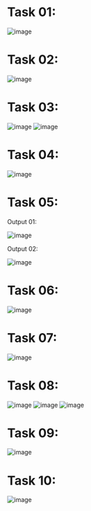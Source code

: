 # Task 01:
![image](https://github.com/user-attachments/assets/2713d93f-5a11-4f01-ad78-0050170dcb34)

# Task 02:
![image](https://github.com/user-attachments/assets/13e23507-8b60-4dd7-8307-c4b4ae25b3d3)

# Task 03:
![image](https://github.com/user-attachments/assets/b91bc32a-d477-4dea-831b-ace89b3ee011)
![image](https://github.com/user-attachments/assets/2c472cd2-ce74-436d-9ac0-d36c278fa4ba)

# Task 04:
![image](https://github.com/user-attachments/assets/1a2076aa-b595-4cc8-8c0c-f614c1181934)

# Task 05:
Output 01:

![image](https://github.com/user-attachments/assets/d6ece849-6e63-41c2-b0b1-adeff3117f8c)

Output 02:

![image](https://github.com/user-attachments/assets/2eaca9ea-9e3d-4595-8282-739ba280cc80)

# Task 06:
![image](https://github.com/user-attachments/assets/27b36884-fe63-4df9-ae35-cfae43c45981)

# Task 07:
![image](https://github.com/user-attachments/assets/70b872f0-1877-4a0c-919a-f092c6bd4a59)

# Task 08:
![image](https://github.com/user-attachments/assets/493b1da1-9bf5-42f5-9f3f-1e64898d88c9)
![image](https://github.com/user-attachments/assets/d7ca0722-4ee7-4efc-b18f-77044c088c94)
![image](https://github.com/user-attachments/assets/798e142b-4c46-49d8-8921-9a1969257028)

# Task 09:
![image](https://github.com/user-attachments/assets/f2697b34-f289-4afe-a1e3-363978c4edc2)

# Task 10:
![image](https://github.com/user-attachments/assets/68e74ade-602b-4495-9009-1fbedb2ca41f)


